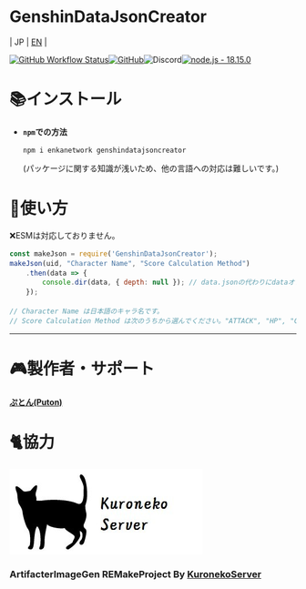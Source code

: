 # GenshinDataJsonCreator
| JP | [EN](README.md) |

[![GitHub Workflow Status](https://img.shields.io/github/actions/workflow/status/Puton1221/GenshinDataJsonCreator/npm-publish-github-packages.yml?label=BUILD%20RESULT&logo=When%20I%20Work&logoColor=white&style=for-the-badge)](https://github.com/Puton1221/GenshinDataJsonCreator/actions)[![GitHub](https://img.shields.io/github/license/Puton1221/GenshinDataJsonCreator?color=success&logo=GitBook&logoColor=white&style=for-the-badge)](LICENSE)![Discord](https://img.shields.io/discord/867038364552396860?color=success&label=SUPPORT%20SERVER&logo=Discord&logoColor=white&style=for-the-badge)[![node.js - 18.15.0](https://img.shields.io/badge/node.js-18.15.0-success?color=success&style=for-the-badge&logo=Node.js&logoColor=white)](https://nodejs.org/ja/download/)

# 📚インストール
- **`npm`での方法**
  ```shell
  npm i enkanetwork genshindatajsoncreator
  ```
  (パッケージに関する知識が浅いため、他の言語への対応は難しいです。)

# 🤖使い方
❌ESMは対応しておりません。
```js
const makeJson = require('GenshinDataJsonCreator');
makeJson(uid, "Character Name", "Score Calculation Method")
    .then(data => {
        console.dir(data, { depth: null }); // data.jsonの代わりにdataオブジェクトを渡します。
    });

// Character Name は日本語のキャラ名です。
// Score Calculation Method は次のうちから選んでください。"ATTACK", "HP", "CHARGE" and "ELEMENT".
```

---

# 🎮製作者・サポート
#### [ぷとん(Puton)](https://github.com/Puton1221)
# 🐈協力
![KuronekoServer](https://raw.githubusercontent.com/kuroneko6423/kuroneko6423/main/kuronekoServer.jpg)
### ArtifacterImageGen REMakeProject By [KuronekoServer](https://kuroneko6423.com/)
